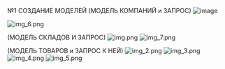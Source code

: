 №1 СОЗДАНИЕ МОДЕЛЕЙ
(МОДЕЛЬ КОМПАНИЙ и ЗАПРОС)
![image](https://github.com/user-attachments/assets/720bb645-acfa-4551-b150-13f20222af4d)

![img_6.png](img_6.png)

(МОДЕЛЬ СКЛАДОВ И ЗАПРОС)
![img.png](img.png)
![img_7.png](img_7.png)


(МОДЕЛЬ ТОВАРОВ и ЗАПРОС К НЕЙ)
![img_2.png](img_2.png)
![img_3.png](img_3.png)
![img_4.png](img_4.png)
![img_5.png](img_5.png)
